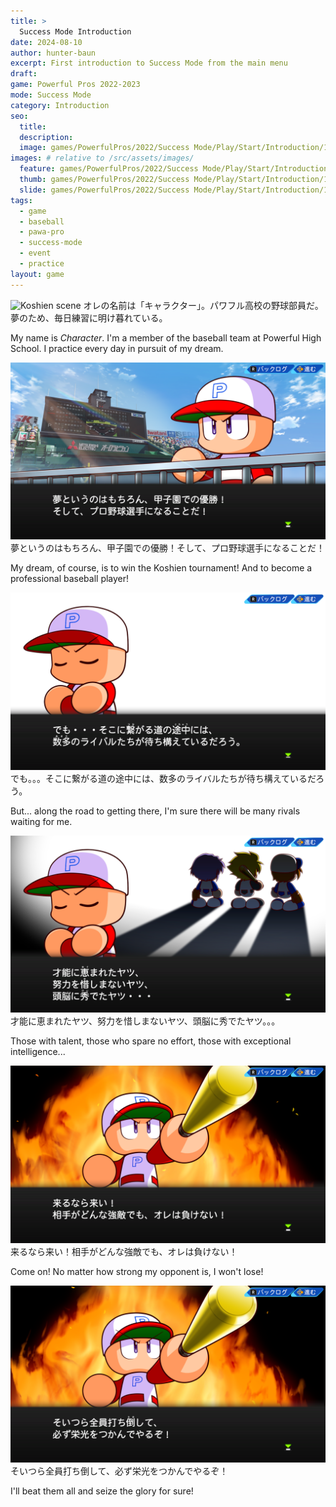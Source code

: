 ```yaml
---
title: >
  Success Mode Introduction
date: 2024-08-10
author: hunter-baun
excerpt: First introduction to Success Mode from the main menu
draft: 
game: Powerful Pros 2022-2023
mode: Success Mode
category: Introduction
seo:
  title:
  description:
  image: games/PowerfulPros/2022/Success Mode/Play/Start/Introduction/1.png
images: # relative to /src/assets/images/
  feature: games/PowerfulPros/2022/Success Mode/Play/Start/Introduction/1.png
  thumb: games/PowerfulPros/2022/Success Mode/Play/Start/Introduction/1.png
  slide: games/PowerfulPros/2022/Success Mode/Play/Start/Introduction/1.png
tags:
  - game
  - baseball
  - pawa-pro
  - success-mode
  - event
  - practice
layout: game
---
```


![Koshien scene](</assets/images/games/PowerfulPros/2022/Success Mode/Play/Start/Introduction/1.png>)
オレの名前は「キャラクター」。パワフル高校の野球部員だ。夢のため、毎日練習に明け暮れている。

My name is *Character*. I'm a member of the baseball team at Powerful High School. I practice every day in pursuit of my dream.

![Koshien scene](</assets/images/games/PowerfulPros/2022/Success Mode/Play/Start/Introduction/2.png>)
夢というのはもちろん、甲子園での優勝！そして、プロ野球選手になることだ！

My dream, of course, is to win the Koshien tournament! And to become a professional baseball player!

![Character introspection](</assets/images/games/PowerfulPros/2022/Success Mode/Play/Start/Introduction/3.png>)
でも。。。そこに繋がる道の途中には、数多のライバルたちが待ち構えているだろう。

But... along the road to getting there, I'm sure there will be many rivals waiting for me.

![Character introspection](</assets/images/games/PowerfulPros/2022/Success Mode/Play/Start/Introduction/4.png>)
才能に恵まれたヤツ、努力を惜しまないヤツ、頭脳に秀でたヤツ。。。

Those with talent, those who spare no effort, those with exceptional intelligence...

![Character introspection](</assets/images/games/PowerfulPros/2022/Success Mode/Play/Start/Introduction/5.png>)
来るなら来い！相手がどんな強敵でも、オレは負けない！

Come on! No matter how strong my opponent is, I won't lose!

![Character introspection](</assets/images/games/PowerfulPros/2022/Success Mode/Play/Start/Introduction/6.png>)
そいつら全員打ち倒して、必ず栄光をつかんでやるぞ！

I'll beat them all and seize the glory for sure!